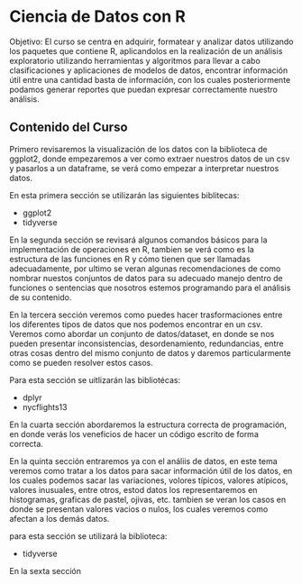 
# Ciencia de Datos con R


Objetivo: El curso se centra en adquirir, formatear y analizar datos utilizando los paquetes que contiene R, aplicandolos en la realización de un análisis exploratorio utilizando herramientas y algoritmos para llevar a cabo clasificaciones y aplicaciones de modelos de datos, encontrar información útil entre una cantidad basta de información, con los cuales posteriormente podamos generar reportes que  puedan expresar correctamente nuestro análisis.

## Contenido del Curso

Primero revisaremos la visualización de los datos con la biblioteca de ggplot2, donde empezaremos a ver como extraer nuestros datos de un csv y pasarlos a un dataframe, se verá como  empezar a interpretar nuestros datos.

En esta primera sección se utilizarán las siguientes biblitecas:

  - ggplot2
  - tidyverse
  
En la segunda sección se revisará algunos comandos básicos para la implementación de operaciones en R, tambien se verá como es la estructura de las funciones en R y cómo tienen que ser llamadas adecuadamente, por ultimo se veran algunas recomendaciones de como nombrar nuestos conjuntos de datos para su adecuado manejo dentro de funciones o sentencias que nosotros estemos programando para el análisis de su contenido.

En la tercera sección veremos como puedes hacer trasformaciones entre los diferentes tipos de datos que nos podemos encontrar en un csv. Veremos como abordar un conjunto de datos/dataset, en donde se nos pueden presentar inconsistencias, desordenamiento, redundancias, entre otras cosas dentro del mismo conjunto de datos y daremos particularmente como se pueden resolver estos casos. 

Para esta sección se uitlizarán las bibliotécas:

  - dplyr
  - nycflights13
  
En la cuarta sección abordaremos la estructura correcta de programación, en donde verás los veneficios de hacer un código escrito de forma correcta.

En la quinta sección entraremos ya con el análiis de datos, en este tema veremos como tratar a los datos para sacar información útil de los datos, en los cuales podemos sacar las variaciones, volores típicos, valores atípicos, valores inusuales, entre otros, estod datos los representaremos en histogramas, graficas de pastel, ojivas, etc. tambien se veran los casos en donde se presentan valores vacios o nulos, los cuales veremos como afectan a los demás datos.

para esta sección se utilizará la biblioteca:

  - tidyverse

En la sexta sección 